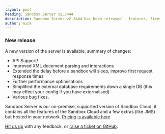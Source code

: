 ```yaml
---
layout: post
heading: Sandbox Server v2.3444
description: Sandbox Server v2.3444 has been released - features, fixes and performance improvements!
author: nick
---
```


### New release

A new version of the server is available, summary of changes:

- API Support!
- Improved XML document parsing and interactions
- Extended the delay before a sandbox will sleep, improve first request response times
- Further performance optimisations
- Simplified the external database requirements down a single DB (this may effect your config if you have externalised)
- Various bug fixes.

Sandbox Server is our on-premise, supported version of Sandbox Cloud, it contains all the features of the Sandbox Cloud and a few extras (like JMS) but hosted in your network. [Pricing is available here](https://getsandbox.com/pricing)

[Hit us up](https://twitter.com/_getsandbox) with any feedback, or [raise a ticket on GitHub](https://github.com/getsandbox/feedback/issues).